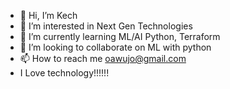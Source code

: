 - 👋 Hi, I’m Kech
- 👀 I’m interested in Next Gen Technologies
- 🌱 I’m currently learning ML/AI Python, Terraform
- 💞️ I’m looking to collaborate on ML with python
- 📫 How to reach me oawujo@gmail.com
- I Love technology!!!!!!

<!---
oawujo/oawujo is a ✨ special ✨ repository because its `README.md` (this file) appears on your GitHub profile.
You can click the Preview link to take a look at your changes.
--->
